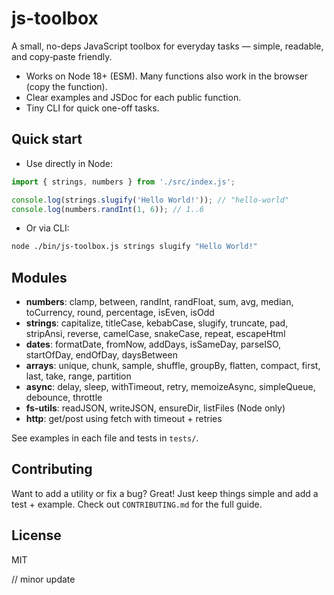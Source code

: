 # js-toolbox

A small, no-deps JavaScript toolbox for everyday tasks — simple, readable, and copy‑paste friendly.

- Works on Node 18+ (ESM). Many functions also work in the browser (copy the function).
- Clear examples and JSDoc for each public function.
- Tiny CLI for quick one-off tasks.

## Quick start

- Use directly in Node:

```js
import { strings, numbers } from './src/index.js';

console.log(strings.slugify('Hello World!')); // "hello-world"
console.log(numbers.randInt(1, 6)); // 1..6
```

- Or via CLI:

```bash
node ./bin/js-toolbox.js strings slugify "Hello World!"
```

## Modules
- **numbers**: clamp, between, randInt, randFloat, sum, avg, median, toCurrency, round, percentage, isEven, isOdd
- **strings**: capitalize, titleCase, kebabCase, slugify, truncate, pad, stripAnsi, reverse, camelCase, snakeCase, repeat, escapeHtml
- **dates**: formatDate, fromNow, addDays, isSameDay, parseISO, startOfDay, endOfDay, daysBetween
- **arrays**: unique, chunk, sample, shuffle, groupBy, flatten, compact, first, last, take, range, partition
- **async**: delay, sleep, withTimeout, retry, memoizeAsync, simpleQueue, debounce, throttle
- **fs-utils**: readJSON, writeJSON, ensureDir, listFiles (Node only)
- **http**: get/post using fetch with timeout + retries

See examples in each file and tests in `tests/`.

## Contributing

Want to add a utility or fix a bug? Great! Just keep things simple and add a test + example. Check out `CONTRIBUTING.md` for the full guide.

## License
MIT


// minor update
